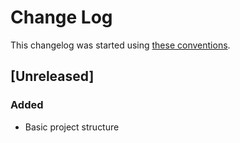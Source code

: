 # Change Log

This changelog was started using [these conventions](http://keepachangelog.com/).



## [Unreleased]

### Added

 * Basic project structure
